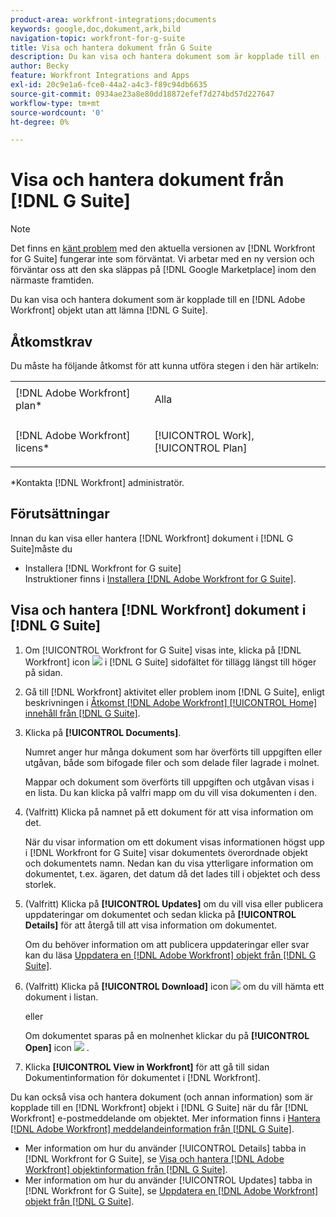 ```yaml
---
product-area: workfront-integrations;documents
keywords: google,doc,dokument,ark,bild
navigation-topic: workfront-for-g-suite
title: Visa och hantera dokument från G Suite
description: Du kan visa och hantera dokument som är kopplade till en [!DNL Adobe Workfront] utan att lämna G Suite.
author: Becky
feature: Workfront Integrations and Apps
exl-id: 20c9e1a6-fce0-44a2-a4c3-f89c94db6635
source-git-commit: 0934ae23a8e80dd18872efef7d274bd57d227647
workflow-type: tm+mt
source-wordcount: '0'
ht-degree: 0%

---
```


# Visa och hantera dokument från [!DNL G Suite]

>[!NOTE]
>
>Det finns en [känt problem](https://experienceleague.adobe.com/docs/workfront-known-issues/issues/new-workfront-experience/wf-current/wf-integrations-error-when-opening-wf-for-gsuite.html?lang=en) med den aktuella versionen av [!DNL Workfront for G Suite] fungerar inte som förväntat. Vi arbetar med en ny version och förväntar oss att den ska släppas på [!DNL Google Marketplace] inom den närmaste framtiden.

Du kan visa och hantera dokument som är kopplade till en [!DNL Adobe Workfront] objekt utan att lämna [!DNL G Suite].

## Åtkomstkrav

Du måste ha följande åtkomst för att kunna utföra stegen i den här artikeln:

<table style="table-layout:auto"> 
 <col> 
 <col> 
 <tbody> 
  <tr> 
   <td role="rowheader">[!DNL Adobe Workfront] plan*</td> 
   <td> <p>Alla</p> </td> 
  </tr> 
  <tr> 
   <td role="rowheader">[!DNL Adobe Workfront] licens*</td> 
   <td> <p>[!UICONTROL Work], [!UICONTROL Plan]</p> </td> 
  </tr> 
 </tbody> 
</table>

&#42;Kontakta [!DNL Workfront] administratör.

## Förutsättningar

Innan du kan visa eller hantera [!DNL Workfront] dokument i [!DNL G Suite]måste du

* Installera [!DNL Workfront for G suite]\
   Instruktioner finns i [Installera [!DNL Adobe Workfront for G Suite]](../../workfront-integrations-and-apps/workfront-for-g-suite/install-workfront-for-gsuite.md).

## Visa och hantera [!DNL Workfront] dokument i [!DNL G Suite]

1. Om [!UICONTROL Workfront for G Suite] visas inte, klicka på [!DNL Workfront] icon ![](assets/wf-lion-icon.png) i [!DNL G Suite] sidofältet för tillägg längst till höger på sidan.
1. Gå till [!DNL Workfront] aktivitet eller problem inom [!DNL G Suite], enligt beskrivningen i [Åtkomst [!DNL Adobe Workfront] [!UICONTROL Home] innehåll från [!DNL G Suite]](../../workfront-integrations-and-apps/workfront-for-g-suite/access-wf-home-content-from-g-suite.md).
1. Klicka på **[!UICONTROL Documents]**.

   Numret anger hur många dokument som har överförts till uppgiften eller utgåvan, både som bifogade filer och som delade filer lagrade i molnet.

   Mappar och dokument som överförts till uppgiften och utgåvan visas i en lista. Du kan klicka på valfri mapp om du vill visa dokumenten i den.

1. (Valfritt) Klicka på namnet på ett dokument för att visa information om det.

   När du visar information om ett dokument visas informationen högst upp i [!DNL Workfront for G Suite] visar dokumentets överordnade objekt och dokumentets namn. Nedan kan du visa ytterligare information om dokumentet, t.ex. ägaren, det datum då det lades till i objektet och dess storlek.

1. (Valfritt) Klicka på **[!UICONTROL Updates]** om du vill visa eller publicera uppdateringar om dokumentet och sedan klicka på **[!UICONTROL Details]** för att återgå till att visa information om dokumentet.

   Om du behöver information om att publicera uppdateringar eller svar kan du läsa [Uppdatera en [!DNL Adobe Workfront] objekt från [!DNL G Suite]](../../workfront-integrations-and-apps/workfront-for-g-suite/update-a-workfront-object-in-gsuite.md).

1. (Valfritt) Klicka på **[!UICONTROL Download]** icon ![](assets/download-icon.png) om du vill hämta ett dokument i listan.

   eller

   Om dokumentet sparas på en molnenhet klickar du på **[!UICONTROL Open]** icon ![](assets/open-icon.png) .

1. Klicka **[!UICONTROL View in Workfront]** för att gå till sidan Dokumentinformation för dokumentet i [!DNL Workfront].

Du kan också visa och hantera dokument (och annan information) som är kopplade till en [!DNL Workfront] objekt i [!DNL G Suite] när du får [!DNL Workfront] e-postmeddelande om objektet. Mer information finns i [Hantera [!DNL Adobe Workfront] meddelandeinformation från [!DNL G Suite]](../../workfront-integrations-and-apps/workfront-for-g-suite/manage-wf-email-notification-details-in-gsuite.md).

* Mer information om hur du använder [!UICONTROL Details] tabba in [!DNL Workfront for G Suite], se [Visa och hantera [!DNL Adobe Workfront] objektinformation från [!DNL G Suite]](../../workfront-integrations-and-apps/workfront-for-g-suite/view-manage-work-item-details-in-gsuite.md).
* Mer information om hur du använder [!UICONTROL Updates] tabba in [!DNL Workfront for G Suite], se [Uppdatera en [!DNL Adobe Workfront] objekt från [!DNL G Suite]](../../workfront-integrations-and-apps/workfront-for-g-suite/update-a-workfront-object-in-gsuite.md).
